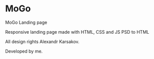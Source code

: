 # MoGo
MoGo Landing page

Responsive landing page made with HTML, CSS and JS
PSD to HTML

All design rights Alexandr Karsakov.


Developed by me.

